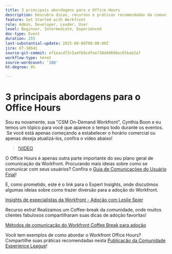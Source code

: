 ```yaml
---
title: 3 principais abordagens para o Office Hours
description: Descubra dicas, recursos e práticas recomendadas da comunidade para executar o Adobe Workfront Office Hours eficaz para impulsionar a adoção e o engajamento.
feature: Get Started with Workfront
role: Admin, Developer, Leader, User
level: Beginner, Intermediate, Experienced
doc-type: Event
duration: 255
last-substantial-update: 2025-08-08T00:00:00Z
jira: KT-18641
source-git-commit: ef1eacd73c5a4fb9cdfee730d40606ec65bab2a7
workflow-type: tm+mt
source-wordcount: '188'
ht-degree: 0%

---
```



# 3 principais abordagens para o Office Hours

Sou eu novamente, sua &quot;CSM On-Demand Workfront&quot;, Cynthia Boon e eu temos um tópico para você que aparece o tempo todo durante os eventos.  Se você está apenas começando a estabelecer o horário comercial ou apenas deseja atualizá-los, confira o vídeo abaixo! 

>[!VIDEO](https://video.tv.adobe.com/v/3470053/?learn=on&enablevpops)

O Office Hours é apenas outra parte importante do seu plano geral de comunicação da Workfront. Procurando mais ideias sobre como se comunicar com seus usuários? Confira o [Guia de Comunicações do Usuário Final](https://experienceleaguecommunities.adobe.com/t5/workfront-blogs/introducing-the-end-user-communications-cookbook/ba-p/607439?profile.language=pt)!

E, como prometido, este é o link para o Expert Insights, onde discutimos algumas ideias sobre como trazer diversão para a adoção do Workfront. 

[Insights de especialistas da Workfront - Adoção com Leslie Spier](https://experienceleaguecommunities.adobe.com/t5/workfront-discussions/video-august-2023-workfront-expert-insights-adoption-with-leslie/m-p/613314?profile.language=pt#M2588)

Recurso extra! Realizamos um Coffee-break da comunidade, onde muitos clientes fabulosos compartilharam suas dicas de adoção favoritas! 

[Métodos de comunicação do Workfront Coffee Break para adoção](https://experienceleaguecommunities.adobe.com/t5/workfront-events/workfront-coffee-break-10-26-8-30am-9-30am-pdt-communication/ev-p/621879?profile.language=pt)

Você tem exemplos de como abordar o Workfront Office Hours? Compartilhe suas práticas recomendadas nesta [Publicação da Comunidade Experience League](https://experienceleaguecommunities.adobe.com/t5/workfront-discussions/video-top-3-approaches-to-office-hours/td-p/713391?profile.language=pt)!


